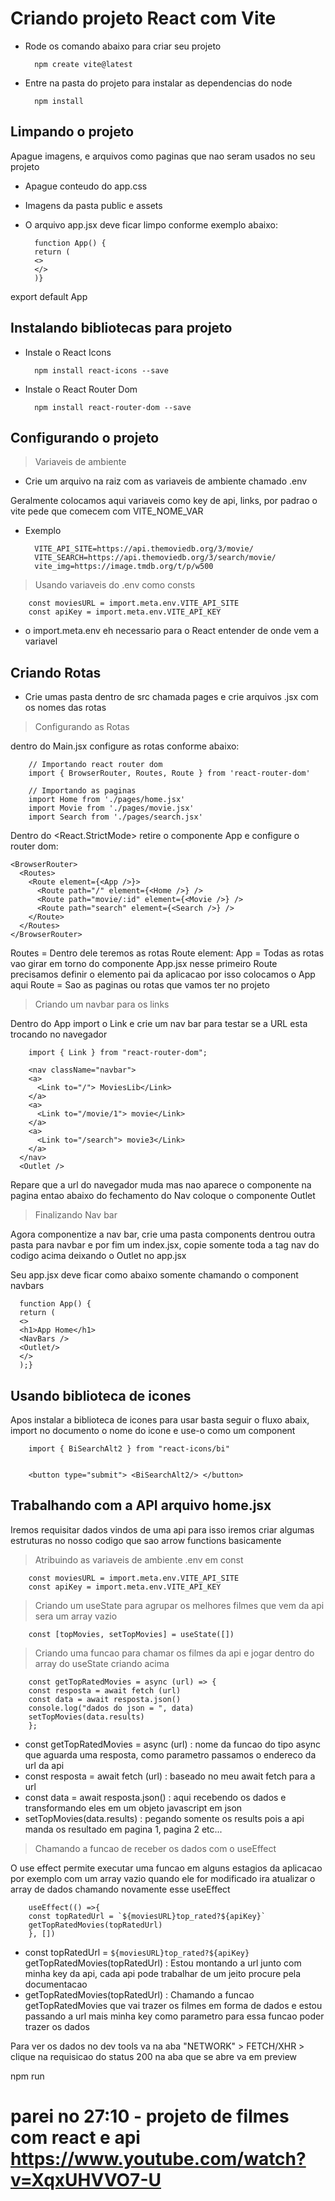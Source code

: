 # Criando projeto React com Vite

- Rode os comando abaixo para criar seu projeto

        npm create vite@latest

- Entre na pasta do projeto para instalar as dependencias do node

        npm install

## Limpando o projeto

Apague imagens, e arquivos como paginas que nao seram usados no seu projeto

- Apague conteudo do app.css
- Imagens da pasta public e assets
- O arquivo app.jsx deve ficar limpo conforme exemplo abaixo:

        function App() {
        return (
        <>
        </>
        )}


export default App

## Instalando bibliotecas para projeto

- Instale o React Icons

        npm install react-icons --save

- Instale o React Router Dom

        npm install react-router-dom --save

## Configurando o projeto

> Variaveis de ambiente

- Crie um arquivo na raiz com as variaveis de ambiente chamado .env

Geralmente colocamos aqui variaveis como key de api, links, por padrao o vite pede que comecem com VITE_NOME_VAR

- Exemplo

        VITE_API_SITE=https://api.themoviedb.org/3/movie/
        VITE_SEARCH=https://api.themoviedb.org/3/search/movie/
        vite_img=https://image.tmdb.org/t/p/w500

> Usando variaveis do .env como consts

        const moviesURL = import.meta.env.VITE_API_SITE
        const apiKey = import.meta.env.VITE_API_KEY
        
- o import.meta.env eh necessario para o React entender de onde vem a variavel

## Criando Rotas

- Crie umas pasta dentro de src chamada pages e crie arquivos .jsx com os nomes das rotas

> Configurando as Rotas

dentro do Main.jsx configure as rotas conforme abaixo:

        // Importando react router dom
        import { BrowserRouter, Routes, Route } from 'react-router-dom'

>

        // Importando as paginas
        import Home from './pages/home.jsx'
        import Movie from './pages/movie.jsx'
        import Search from './pages/search.jsx'

Dentro do <React.StrictMode> retire o componente App e configure o router dom:

    <BrowserRouter>
      <Routes>
        <Route element={<App />}>
          <Route path="/" element={<Home />} />
          <Route path="movie/:id" element={<Movie />} />
          <Route path="search" element={<Search />} />
        </Route>
      </Routes>
    </BrowserRouter>

Routes = Dentro dele teremos as rotas
Route element: App = Todas as rotas vao girar em torno do componente App.jsx nesse primeiro Route precisamos definir o elemento pai da aplicacao por isso colocamos o App aqui
Route = Sao as paginas ou rotas que vamos ter no projeto

> Criando um navbar para os links

Dentro do App import o Link e crie um nav bar para testar se a URL esta trocando no navegador

        import { Link } from "react-router-dom";

        <nav className="navbar">
        <a>
          <Link to="/"> MoviesLib</Link>
        </a>
        <a>
          <Link to="/movie/1"> movie</Link>
        </a>
        <a>
          <Link to="/search"> movie3</Link>
        </a>
      </nav>
      <Outlet />

Repare que a url do navegador muda mas nao aparece o componente na pagina entao abaixo do fechamento do Nav coloque o componente Outlet

> Finalizando Nav bar

Agora componentize a nav bar, crie uma pasta components dentrou outra pasta para navbar e por fim um index.jsx, copie somente toda a tag nav do codigo acima deixando o Outlet no app.jsx

Seu app.jsx deve ficar como abaixo somente chamando o component navbars

      function App() {
      return (
      <>
      <h1>App Home</h1>
      <NavBars />
      <Outlet/>
      </>
      );}

## Usando biblioteca de icones

Apos instalar a biblioteca de icones para usar basta seguir o fluxo abaix, import no documento o nome do icone e use-o como um component

        import { BiSearchAlt2 } from "react-icons/bi"


        <button type="submit"> <BiSearchAlt2/> </button>

## Trabalhando com a API arquivo home.jsx

Iremos requisitar dados vindos de uma api para isso iremos criar algumas estruturas no nosso codigo que sao arrow functions basicamente

> Atribuindo as variaveis de ambiente .env em const

        const moviesURL = import.meta.env.VITE_API_SITE
        const apiKey = import.meta.env.VITE_API_KEY

> Criando um useState para agrupar os melhores filmes que vem da api sera um array vazio

        const [topMovies, setTopMovies] = useState([])

> Criando uma funcao para chamar os filmes da api e jogar dentro do array do useState criando acima

        const getTopRatedMovies = async (url) => {
        const resposta = await fetch (url)
        const data = await resposta.json()
        console.log("dados do json = ", data)
        setTopMovies(data.results)
        };

- const getTopRatedMovies = async (url) : nome da funcao do tipo async que aguarda uma resposta, como parametro passamos o endereco da url da api
- const resposta = await fetch (url) : baseado no meu await fetch para a url
- const data = await resposta.json() : aqui recebendo os dados e transformando eles em um objeto javascript em json
- setTopMovies(data.results) : pegando somente os results pois a api manda os resultado em pagina 1, pagina 2 etc...

> Chamando a funcao de receber os dados com o useEffect

O use effect permite executar uma funcao em alguns estagios da aplicacao por exemplo com um array vazio quando ele for modificado ira atualizar o array de dados chamando novamente esse useEffect

        useEffect(() =>{ 
        const topRatedUrl = `${moviesURL}top_rated?${apiKey}`
        getTopRatedMovies(topRatedUrl)
        }, [])

- const topRatedUrl = `${moviesURL}top_rated?${apiKey}`
        getTopRatedMovies(topRatedUrl) : Estou montando a url junto com minha key da api, cada api pode trabalhar de um jeito procure pela documentacao
- getTopRatedMovies(topRatedUrl) : Chamando a funcao getTopRatedMovies que vai trazer os filmes em forma de dados e estou passando a url mais minha key como parametro para essa funcao poder trazer os dados

Para ver os dados no dev tools va na aba "NETWORK" > FETCH/XHR > clique na requisicao do status 200 na aba que se abre va em preview


npm run  

# parei no 27:10 - projeto de filmes com react e api https://www.youtube.com/watch?v=XqxUHVVO7-U
